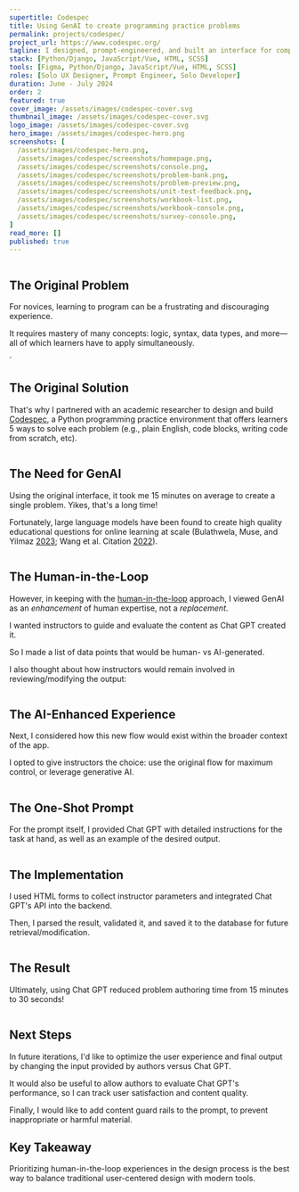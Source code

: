 ```yaml
---
supertitle: Codespec
title: Using GenAI to create programming practice problems
permalink: projects/codespec/
project_url: https://www.codespec.org/
tagline: I designed, prompt-engineered, and built an interface for computer science instructors to create programming problems with the help of Chat GPT.
stack: [Python/Django, JavaScript/Vue, HTML, SCSS]
tools: [Figma, Python/Django, JavaScript/Vue, HTML, SCSS]
roles: [Solo UX Designer, Prompt Engineer, Solo Developer]
duration: June - July 2024
order: 2
featured: true
cover_image: /assets/images/codespec-cover.svg
thumbnail_image: /assets/images/codespec-cover.svg
logo_image: /assets/images/codespec-cover.svg
hero_image: /assets/images/codespec-hero.png
screenshots: [
  /assets/images/codespec-hero.png,
  /assets/images/codespec/screenshots/homepage.png,
  /assets/images/codespec/screenshots/console.png,
  /assets/images/codespec/screenshots/problem-bank.png,
  /assets/images/codespec/screenshots/problem-preview.png,
  /assets/images/codespec/screenshots/unit-test-feedback.png,
  /assets/images/codespec/screenshots/workbook-list.png,
  /assets/images/codespec/screenshots/workbook-console.png,
  /assets/images/codespec/screenshots/survey-console.png,
]
read_more: []
published: true
---
```

<div class="nhm-card--horizontal image-last--mobile responsive-margin-bottom">
  <div href="{{ project.url }}" class="nhm-card__image-wrapper">
    <img src="/assets/images/codespec-falling.svg" class="mxh-300 nhm-card__image" alt="" />
  </div>
  <div>
    <h2>The Original Problem</h2>
    <p class="p--lg">For novices, learning to program can be a frustrating and discouraging experience.</p>
    <p class="p--lg">It requires mastery of many concepts: logic, syntax, data types, and more—all of which learners have to apply simultaneously.</p>
  </div>
</div>

<div class="nhm-card--horizontal image-last--mobile responsive-margin-bottom">
  <div href="{{ project.url }}" class="nhm-card__image-wrapper">
    <img src="/assets/images/codespec-interface.svg" class="mxh-300 nhm-card__image" alt="" />
  </div>
  <div>
  `<h2>The Original Solution</h2>
    <p class="p--lg">
      That's why I partnered with an academic researcher to design and build <a href="https://www.codespsec.com">Codespec</a>, 
      a Python programming practice environment that offers learners 5 ways to solve each problem (e.g., plain English, code blocks, writing code from scratch, etc).
    </p>
  </div>
</div>

<div class="nhm-card--horizontal image-last--mobile responsive-margin-bottom">
  <div href="{{ project.url }}" class="nhm-card__image-wrapper">
    <img src="/assets/images/codespec-time.svg" class="mxh-300 nhm-card__image" alt="" />
  </div>
  <div>
    <h2>The Need for GenAI</h2>
    <p class="p--lg">
      Using the original interface, it took me 15 minutes on average to create a single problem. Yikes, that's a long time!
    </p>
    <p class="p--lg">
      Fortunately, large language models have been found to create high quality educational questions for online learning at scale (Bulathwela, Muse, and Yilmaz <a href="https://www.tandfonline.com/doi/full/10.1080/0144929X.2024.2394886#" target="_blank">2023</a>; Wang et al. Citation <a href="https://www.tandfonline.com/doi/full/10.1080/0144929X.2024.2394886#" target="_blank">2022</a>).
    </p>
  </div>
</div>

<div class="nhm-card--horizontal responsive-margin-bottom image-last--mobile">
  <div href="{{ project.url }}" class="nhm-card__image-wrapper">
    <img src="/assets/images/codespec-human-in-the-loop.svg" class="mxh-300 nhm-card__image" alt="" />
  </div>
  <div>
    <h2>The Human-in-the-Loop</h2>
    <p class="p--lg">
      However, in keeping with the <a href="https://cloud.google.com/discover/human-in-the-loop" target="_blank">human-in-the-loop</a> approach, I viewed GenAI as an <em>enhancement</em> of human expertise, not a <em>replacement</em>.
    </p>
    <p class="p--lg">I wanted instructors to guide and evaluate the content as Chat GPT created it.
    </p>
    <p class="p--lg">So I made a list of data points that would be human- vs AI-generated.</p>
  </div>
</div>

<div class="responsive-margin-bottom">
  <p class="p--lg">
    I also thought about how instructors would remain involved in reviewing/modifying the output:
  </p>
  <div class="bg-gray--light align--center">
    <img src="/assets/images/codespec-loop.svg" class="mt-2 w-100" alt="" />
  </div>
</div>

<div class="nhm-card--horizontal image-last--mobile responsive-margin-bottom">
  <div href="{{ project.url }}" class="nhm-card__image-wrapper">
    <img src="/assets/images/codespec-authoring-choice.png" class="nhm-card__image rounded" alt="" />
  </div>
  <div>
    <h2>The AI-Enhanced Experience</h2>
    <p class="p--lg">
      Next, I considered how this new flow would exist within the broader context of the app.
    </p>
    <p class="p--lg">
      I opted to give instructors the choice: use the original flow for maximum control, or leverage generative AI.
    </p>
  </div>
</div>

<div class="nhm-card--horizontal image-last--mobile responsive-margin-bottom">
  <div href="{{ project.url }}" class="nhm-card__image-wrapper">
    <img src="/assets/images/construction.svg" class="mxh-300 nhm-card__image" alt="" />
  </div>
  <div>
    <h2>The One-Shot Prompt</h2>
    <p class="p--lg">
      For the prompt itself, I provided Chat GPT with detailed instructions for the task at hand, as well as an example of the desired output.
    </p>
  </div>
</div>

<div class="nhm-card--horizontal image-last--mobile responsive-margin-bottom">
  <div href="{{ project.url }}" class="nhm-card__image-wrapper">
    <img src="/assets/images/construction.svg" class="mxh-300 nhm-card__image" alt="" />
  </div>
  <div>
    <h2>The Implementation</h2>
    <p class="p--lg">
      I used HTML forms to collect instructor parameters and integrated Chat GPT's API into the backend.
    </p>
    <p class="p--lg">
      Then, I parsed the result, validated it, and saved it to the database for future retrieval/modification.
    </p>
  </div>
</div>

<div class="nhm-card--horizontal image-last--mobile responsive-margin-bottom">
  <div href="{{ project.url }}" class="nhm-card__image-wrapper">
    <img src="/assets/images/construction.svg" class="mxh-300 nhm-card__image" alt="" />
  </div>
  <div>
    <h2>The Result</h2>
    <p class="p--lg">
      Ultimately, using Chat GPT reduced problem authoring time from 15 minutes to 30 seconds!
    </p>
  </div>
</div>

<div class="nhm-card--horizontal image-last--mobile responsive-margin-bottom">
  <div href="{{ project.url }}" class="nhm-card__image-wrapper">
    <img src="/assets/images/construction.svg" class="mxh-300 nhm-card__image" alt="" />
  </div>
  <div>
    <h2>Next Steps</h2>
    <p class="p--lg">
      In future iterations, I'd like to optimize the user experience and final output by changing the input provided by authors versus Chat GPT.
    </p>
    <p class="p--lg">
      It would also be useful to allow authors to evaluate Chat GPT's performance, so I can track user satisfaction and content quality.
    </p>
    <p class="p--lg">
      Finally, I would like to add content guard rails to the prompt, to prevent inappropriate or harmful material.
    </p>
  </div>
</div>

<div class="responsive-margin-bottom align--center--700-and-up">
  <h2>Key Takeaway</h2>
  <p class="p--lg">
    Prioritizing human-in-the-loop experiences in the design process is the best way to balance traditional user-centered design with modern tools.
  </p>
  <img src="/assets/images/construction.svg" class="mt-2 mxh-300" alt="" />
</div>